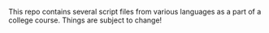 This repo contains several script files from various languages as a part of a college course. Things are subject to change!